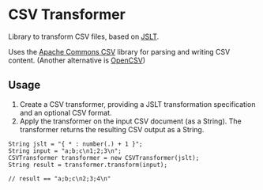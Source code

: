CSV Transformer
===============

Library to transform CSV files, based on [JSLT](https://github.com/schibsted/jslt).

Uses the [Apache Commons CSV](http://commons.apache.org/proper/commons-csv/)
library for parsing and writing CSV content. (Another alternative is
[OpenCSV](http://opencsv.sourceforge.net/))

## Usage

1. Create a CSV transformer, providing a JSLT transformation specification and an
   optional CSV format.
2. Apply the transformer on the input CSV document (as a String).
   The transformer returns the resulting CSV output as a String.

```$java
String jslt = "{ * : number(.) + 1 }";
String input = "a;b;c\n1;2;3\n";
CSVTransformer transformer = new CSVTransformer(jslt);
String result = transformer.transform(input);

// result == "a;b;c\n2;3;4\n"
```
